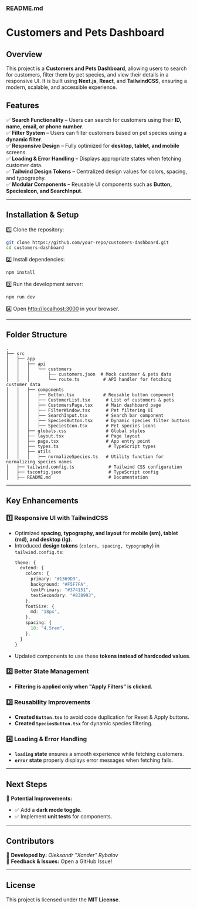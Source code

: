 ### README.md

# Customers and Pets Dashboard

## Overview

This project is a **Customers and Pets Dashboard**, allowing users to search for customers, filter them by pet species, and view their details in a responsive UI. It is built using **Next.js**, **React**, and **TailwindCSS**, ensuring a modern, scalable, and accessible experience.

## Features

✅ **Search Functionality** – Users can search for customers using their **ID, name, email, or phone number**.  
✅ **Filter System** – Users can filter customers based on pet species using a **dynamic filter**.  
✅ **Responsive Design** – Fully optimized for **desktop, tablet, and mobile** screens.  
✅ **Loading & Error Handling** – Displays appropriate states when fetching customer data.  
✅ **Tailwind Design Tokens** – Centralized design values for colors, spacing, and typography.  
✅ **Modular Components** – Reusable UI components such as **Button, SpeciesIcon, and SearchInput**.  

---

## Installation & Setup

1️⃣ Clone the repository:
```sh
git clone https://github.com/your-repo/customers-dashboard.git
cd customers-dashboard
```

2️⃣ Install dependencies:
```sh
npm install
```

3️⃣ Run the development server:
```sh
npm run dev
```

4️⃣ Open [http://localhost:3000](http://localhost:3000) in your browser.

---

## Folder Structure

```
.
├── src
│   ├── app
│   │   ├── api
│   │   │   └── customers
│   │   │       ├── customers.json  # Mock customer & pets data
│   │   │       └── route.ts         # API handler for fetching customer data
│   │   ├── components
│   │   │   ├── Button.tsx           # Reusable button component
│   │   │   ├── CustomerList.tsx      # List of customers & pets
│   │   │   ├── CustomersPage.tsx     # Main dashboard page
│   │   │   ├── FilterWindow.tsx      # Pet filtering UI
│   │   │   ├── SearchInput.tsx       # Search bar component
│   │   │   ├── SpeciesButton.tsx     # Dynamic species filter buttons
│   │   │   ├── SpeciesIcon.tsx       # Pet species icons
│   │   ├── globals.css               # Global styles
│   │   ├── layout.tsx                # Page layout
│   │   ├── page.tsx                  # App entry point
│   │   ├── types.ts                   # TypeScript types
│   │   ├── utils
│   │   │   ├── normalizeSpecies.ts   # Utility function for normalizing species names
│   ├── tailwind.config.ts             # Tailwind CSS configuration
│   ├── tsconfig.json                  # TypeScript config
│   ├── README.md                      # Documentation
```

---

## Key Enhancements

### 1️⃣ **Responsive UI with TailwindCSS**
- Optimized **spacing, typography, and layout** for **mobile (sm), tablet (md), and desktop (lg)**.
- Introduced **design tokens** (`colors, spacing, typography`) in `tailwind.config.ts`:
  ```ts
  theme: {
    extend: {
      colors: {
        primary: "#1369D9",
        background: "#F5F7FA",
        textPrimary: "#374151",
        textSecondary: "#838993",
      },
      fontSize: {
        md: "18px",
      },
      spacing: {
        18: "4.5rem",
      },
    }
  }
  ```
- Updated components to use these **tokens instead of hardcoded values**.

### 2️⃣ **Better State Management**
- **Filtering is applied only when "Apply Filters" is clicked.**

### 3️⃣ **Reusability Improvements**
- **Created `Button.tsx`** to avoid code duplication for Reset & Apply buttons.
- **Created `SpeciesButton.tsx`** for dynamic species filtering.

### 4️⃣ **Loading & Error Handling**
- **`loading` state** ensures a smooth experience while fetching customers.
- **`error` state** properly displays error messages when fetching fails.

---

## Next Steps
📌 **Potential Improvements:**
- ✅ Add a **dark mode toggle**.
- ✅ Implement **unit tests** for components.

---

## Contributors
🚀 **Developed by:** *Oleksandr "Xander" Rybalov*  
💬 **Feedback & Issues:** Open a GitHub Issue!  

---

## License
This project is licensed under the **MIT License**.